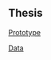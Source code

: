 ## Thesis
[Prototype](https://colmccaffrey.github.io/thesis)

[Data](https://github.com/colmccaffrey/thesis/tree/master/src/data)

